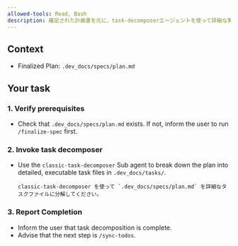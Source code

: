 ```yaml
---
allowed-tools: Read, Bash
description: 確定された計画書を元に、task-decomposerエージェントを使って詳細な実行タスクファイル群に分解します。
---
```


## Context
- Finalized Plan: `.dev_docs/specs/plan.md`

## Your task

### 1. Verify prerequisites
- Check that `.dev_docs/specs/plan.md` exists. If not, inform the user to run `/finalize-spec` first.

### 2. Invoke task decomposer
- Use the `classic-task-decomposer` Sub agent to break down the plan into detailed, executable task files in `.dev_docs/tasks/`.
  ```
  classic-task-decomposer を使って `.dev_docs/specs/plan.md` を詳細なタスクファイルに分解してください。
  ```

### 3. Report Completion
- Inform the user that task decomposition is complete.
- Advise that the next step is `/sync-todos`.
